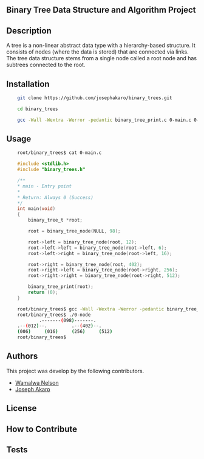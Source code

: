 ## Binary Tree Data Structure and Algorithm Project


## Description
A tree is a non-linear abstract data type with a hierarchy-based structure. It consists of nodes (where the data is stored) that are connected via links. The tree data structure stems from a single node called a root node and has subtrees connected to the root.
## Installation
```bash
    git clone https://github.com/josephakaro/binary_trees.git
```

```bash
    cd binary_trees
```

```bash
    gcc -Wall -Wextra -Werror -pedantic binary_tree_print.c 0-main.c 0-binary_tree_node.c -o 0-node
```

## Usage
```bash
    root/binary_trees$ cat 0-main.c   
```

```c 
    #include <stdlib.h>
    #include "binary_trees.h"

    /**
    * main - Entry point
    *
    * Return: Always 0 (Success)
    */
    int main(void)
    {
        binary_tree_t *root;

        root = binary_tree_node(NULL, 98);

        root->left = binary_tree_node(root, 12);
        root->left->left = binary_tree_node(root->left, 6);
        root->left->right = binary_tree_node(root->left, 16);

        root->right = binary_tree_node(root, 402);
        root->right->left = binary_tree_node(root->right, 256);
        root->right->right = binary_tree_node(root->right, 512);

        binary_tree_print(root);
        return (0);
    }
```

```bash
    root/binary_trees$ gcc -Wall -Wextra -Werror -pedantic binary_tree_print.c 0-main.c 0-binary_tree_node.c -o 0-node
    root/binary_trees$ ./0-node
            .-------(098)-------.
    .--(012)--.         .--(402)--.
    (006)     (016)     (256)     (512)
    root/binary_trees$
```
## Authors
This project was develop by the following contributors.

- [Wamalwa Nelson](https://github.com/nelsonwamalwa)
- [Joseph Akaro](https://github.com/josephakaro)
## License

## How to Contribute

## Tests